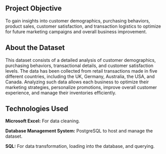 ## Project Objective

To gain insights into customer demographics, purchasing behaviors, product sales, customer satisfaction, and transaction logistics to optimize for future marketing campaigns and overall business improvement.

## About the Dataset

This dataset consists of a detailed analysis of customer demographics, purchasing behaviors, transactional details, and customer satisfaction levels. The data has been collected from retail transactions made in five different countries, including the UK, Germany, Australia, the USA, and Canada. Analyzing such data allows each business to optimize their marketing strategies, personalize promotions, improve overall customer experience, and manage their inventories efficiently. 

## Technologies Used
**Microsoft Excel:** For data cleaning.

**Database Management System:** PostgreSQL to host and manage the dataset. 

**SQL:** For data transformation, loading into the database, and querying.
